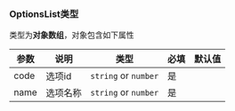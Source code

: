 ### OptionsList类型

类型为**对象数组**，对象包含如下属性

| 参数 | 说明 | 类型 | 必填 | 默认值 |
| ---- | ---- | ---- | ---- | ------ |
| code | 选项id | `string` or `number` | 是 |  |
| name | 选项名称 | `string` or `number` | 是 |  |